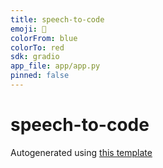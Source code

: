 ```yaml
---
title: speech-to-code
emoji: 🤗
colorFrom: blue
colorTo: red
sdk: gradio
app_file: app/app.py
pinned: false
---
```


# speech-to-code

Autogenerated using [this template](https://github.com/nateraw/spaces-template)
